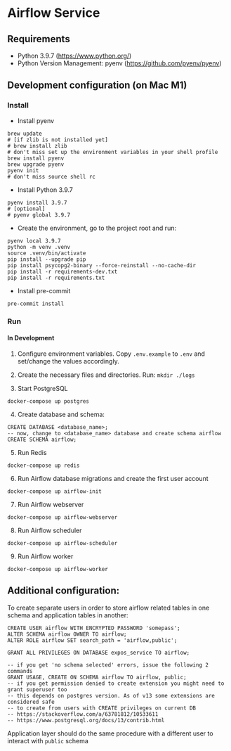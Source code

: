 # Airflow Service

## Requirements

* Python 3.9.7 (https://www.python.org/)
* Python Version Management: pyenv (https://github.com/pyenv/pyenv)


## Development configuration (on Mac M1)

### Install
* Install pyenv
```shell
brew update
# [if zlib is not installed yet]
# brew install zlib
# don't miss set up the environment variables in your shell profile
brew install pyenv
brew upgrade pyenv
pyenv init
# don't miss source shell rc
```

* Install Python 3.9.7
```shell
pyenv install 3.9.7
# [optional]
# pyenv global 3.9.7
```

* Create the environment, go to the project root and run:
```shell
pyenv local 3.9.7
python -m venv .venv
source .venv/bin/activate
pip install --upgrade pip
pip install psycopg2-binary --force-reinstall --no-cache-dir
pip install -r requirements-dev.txt
pip install -r requirements.txt
```

* Install pre-commit
```shell
pre-commit install
```


### Run

#### In Development

1. Configure environment variables. Copy `.env.example` to `.env` and set/change the values accordingly.

2. Create the necessary files and directories. Run: `mkdir ./logs`

3. Start PostgreSQL
```shell
docker-compose up postgres
```

4. Create database and schema:
```postgresql
CREATE DATABASE <database_name>;
-- now, change to <database_name> database and create schema airflow
CREATE SCHEMA airflow;
```

5. Run Redis
```shell
docker-compose up redis
```

6. Run Airflow database migrations and create the first user account
```shell
docker-compose up airflow-init
```

7. Run Airflow webserver
```shell
docker-compose up airflow-webserver
```

8. Run Airflow scheduler
```shell
docker-compose up airflow-scheduler
```

9. Run Airflow worker
```shell
docker-compose up airflow-worker
```

## Additional configuration:

To create separate users in order to store airflow related tables in one schema and application tables in another:

```postgresql
CREATE USER airflow WITH ENCRYPTED PASSWORD 'somepass';
ALTER SCHEMA airflow OWNER TO airflow;
ALTER ROLE airflow SET search_path = 'airflow,public';

GRANT ALL PRIVILEGES ON DATABASE expos_service TO airflow;

-- if you get 'no schema selected' errors, issue the following 2 commands
GRANT USAGE, CREATE ON SCHEMA airflow TO airflow, public;
-- if you get permission denied to create extension you might need to grant superuser too
-- this depends on postgres version. As of v13 some extensions are considered safe
-- to create from users with CREATE privileges on current DB
-- https://stackoverflow.com/a/63781812/10533611
-- https://www.postgresql.org/docs/13/contrib.html
```

Application layer should do the same procedure with a different user to interact with `public` schema
